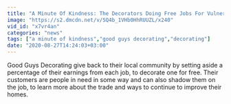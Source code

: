 ```yaml
---
title: "A Minute Of Kindness: The Decorators Doing Free Jobs For Vulnerable People"
image: "https://s2.dmcdn.net/v/SQ4b_1VHb0HhRUUZL/x240"
vid_id: "x7vr4an"
categories: "news"
tags: ["a minute of kindness","good guys decorating","decorating"]
date: "2020-08-27T14:24:03+03:00"
---
```

Good Guys Decorating give back to their local community by setting aside a percentage of their earnings from each job, to decorate one for free. Their customers are people in need in some way and can also shadow them on the job, to learn more about the trade and ways to continue to improve their homes.
